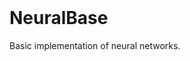 <div align="center">
  <img src=""><br><br>
</div>

# NeuralBase
Basic implementation of neural networks.
